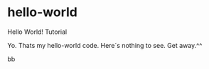# hello-world
Hello World!
Tutorial

Yo. Thats my hello-world code. Here´s nothing to see. Get away.^^

bb
